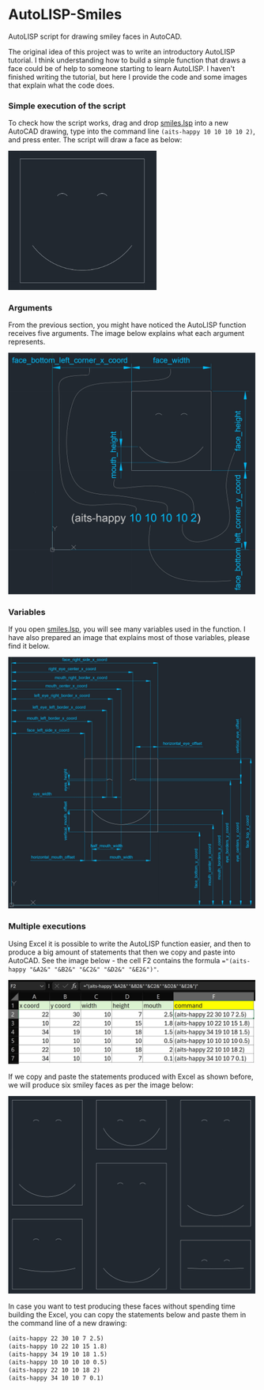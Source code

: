 # AutoLISP-Smiles
AutoLISP script for drawing smiley faces in AutoCAD.

The original idea of this project was to write an introductory AutoLISP tutorial. I think understanding how to build a simple function that draws a face could be of help to someone starting to learn AutoLISP. I haven't finished writing the tutorial, but here I provide the code and some images that explain what the code does.

### Simple execution of the script
To check how the script works, drag and drop [smiles.lsp](smiles.lsp) into a new AutoCAD drawing, type into the command line `(aits-happy 10 10 10 10 2)`, and press enter. The script will draw a face as below:

<img src="./media/02-happy.jpg" width="300" />

### Arguments
From the previous section, you might have noticed the AutoLISP function receives five arguments. The image below explains what each argument represents. 

<img src="./media/03-inputs.jpg" width="500" />

### Variables
If you open [smiles.lsp](smiles.lsp), you will see many variables used in the function. I have also prepared an image that explains most of those variables, please find it below. 

<img src="./media/04-variables.jpg" width="500" />

### Multiple executions
Using Excel it is possible to write the AutoLISP function easier, and then to produce a big amount of statements that then we copy and paste into AutoCAD. See the image below - the cell F2 contains the formula `="(aits-happy "&A2&" "&B2&" "&C2&" "&D2&" "&E2&")"`.

<img src="./media/05-multiple-executions.jpg" width="500" />

If we copy and paste the statements produced with Excel as shown before, we will produce six smiley faces as per the image below:

<img src="./media/06-faces.jpg" width="500" />

In case you want to test producing these faces without spending time building the Excel, you can copy the statements below and paste them in the command line of a new drawing:

```
(aits-happy 22 30 10 7 2.5)
(aits-happy 10 22 10 15 1.8)
(aits-happy 34 19 10 18 1.5)
(aits-happy 10 10 10 10 0.5)
(aits-happy 22 10 10 18 2)
(aits-happy 34 10 10 7 0.1)

```
	



